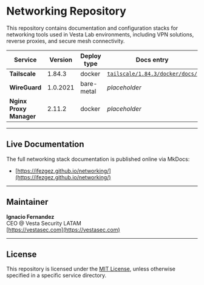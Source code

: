 # Networking Repository

This repository contains documentation and configuration stacks for networking tools used in Vesta Lab environments, including VPN solutions, reverse proxies, and secure mesh connectivity.

| Service                | Version  | Deploy type | Docs entry                                                  |
|------------------------|----------|-------------|-------------------------------------------------------------|
| **Tailscale**          | 1.84.3   | docker      | [`tailscale/1.84.3/docker/docs/`](docs/tailscale/1.84.3/docker/docs) |
| **WireGuard**          | 1.0.2021 | bare-metal  | _placeholder_                                               |
| **Nginx Proxy Manager**| 2.11.2   | docker      | _placeholder_                                               |

---

## Live Documentation

The full networking stack documentation is published online via MkDocs:  
- [https://ifezgez.github.io/networking/](https://ifezgez.github.io/networking/)

---

## Maintainer

**Ignacio Fernandez**  
CEO @ Vesta Security LATAM  
[https://vestasec.com](https://vestasec.com)

---

## License

This repository is licensed under the [MIT License](LICENSE), unless otherwise specified in a specific service directory.
